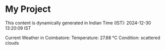 # My Project

This content is dynamically generated in Indian Time (IST): 2024-12-30 13:20:09 IST


Current Weather in Coimbatore:
Temperature: 27.88 °C
Condition: scattered clouds

